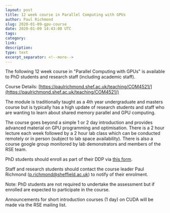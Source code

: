 ```yaml
---
layout: post
title: 12 week course in Parallel Computing with GPUs
author: Paul Richmond
slug: 2020-01-09-gpu-course
date: 2020-01-09 14:43:00 UTC
tags:
category:
link:
description:
type: text
excerpt_separator: <!--more-->
---
```


The following 12 week course in "Parallel Computing with GPUs" is available to PhD students and research staff (including academic staff).

Course Details: [https://paulrichmond.shef.ac.uk/teaching/COM4521/](https://paulrichmond.shef.ac.uk/teaching/COM4521/)

<!--more-->

The module is traditionally taught as a 4th year undergraduate and masters course but is typically has a high update of research students and staff who are wanting to learn about shared memory parallel and GPU computing.

The course goes beyond a simple 1 or 2 day introduction and provides advanced material on GPU programming and optimisation. There is a 2 hour lecture each week followed by a 2 hour lab class which can be conducted remotely or in person (subject to lab space availability). There is also a course google group monitored by lab demonstrators and members of the RSE team.

PhD students should enroll as part of their DDP via [this form](https://www.sheffield.ac.uk/rs/ddpportal/enquiry).

Staff and research students should contact the course leader Paul Richmond (p.richmond@sheffield.ac.uk) to notify of their enrolment.

Note: PhD students are not required to undertake the assessment but if enrolled are expected to participate in the course.

Announcements for short introduction courses (1 day) on CUDA will be made via the RSE mailing list.
